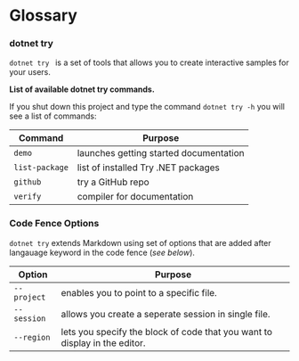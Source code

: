 # Glossary 

### dotnet try
`dotnet try ` is a set of tools that allows you to create interactive samples for your users.

**List of available dotnet try commands.**

If you shut down this project and type the command `dotnet try -h` you will see a list of commands:

|Command   |Purpose   |
|---|---|
|`demo`|launches getting started documentation|
|`list-package`|list of installed Try .NET packages|
|`github`|try a GitHub repo|
| `verify`|compiler for documentation|

### Code Fence Options
`dotnet try` extends Markdown using set of options that are added after langauage keyword in the code fence (*see below*).

|Option   |Purpose   |
|---|---|
|`--project`   |enables you to point to a specific file. |
| `--session`  | allows you create a seperate session in single file. |  
|  `--region` |lets you specify the block of code that you want to display in the editor.   |  

